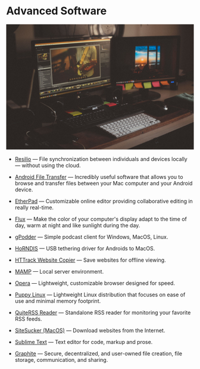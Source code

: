 # Advanced Software

![advanced-software](../images/advanced-software.jpg)

- [Resilio](https://resilio.com) — File synchronization between individuals and devices locally — without using the cloud.

- [Android File Transfer](https://www.android.com/filetransfer) — Incredibly useful software that allows you to browse and transfer files between your Mac computer and your Android device.

- [EtherPad](http://etherpad.org) — Customizable online editor providing collaborative editing in really real-time.

- [Flux](https://justgetflux.com) — Make the color of your computer's display adapt to the time of day, warm at night and like sunlight during the day.

- [gPodder](https://gpodder.org) — Simple podcast client for Windows, MacOS, Linux.

- [HoRNDIS](https://joshuawise.com/horndis) — USB tethering driver for Androids to MacOS.

- [HTTrack Website Copier](https://www.httrack.com) — Save websites for offline viewing.

- [MAMP](https://www.mamp.info/en) — Local server environment.

- [Opera](https://www.opera.com) — Lightweight, customizable browser designed for speed.

- [Puppy Linux](http://puppylinux.org) — Lightweight Linux distribution that focuses on ease of use and minimal memory footprint.

- [QuiteRSS Reader](https://quiterss.org) — Standalone RSS reader for monitoring your favorite RSS feeds.

- [SiteSucker (MacOS)](https://ricks-apps.com/osx/sitesucker/index.html) — Download websites from the Internet.

- [Sublime Text](https://www.sublimetext.com) — Text editor for code, markup and prose.

- [Graphite](https://www.graphitedocs.com) — Secure, decentralized, and user-owned file creation, file storage, communication, and sharing.

